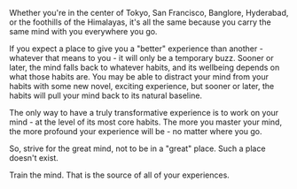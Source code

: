 Whether you're in the center of Tokyo, San Francisco, Banglore, Hyderabad, or the foothills of the Himalayas, it's all the same because you carry the same mind with you everywhere you go.

If you expect a place to give you a "better" experience than another - whatever that means to you - it will only be a temporary buzz. Sooner or later, the mind falls back to whatever habits, and its wellbeing depends on what those habits are. You may be able to distract your mind from your habits with some new novel, exciting experience, but sooner or later, the habits will pull your mind back to its natural baseline.

The only way to have a truly transformative experience is to work on your mind - at the level of its most core habits. The more you master your mind, the more profound your experience will be - no matter where you go.

So, strive for the great mind, not to be in a "great" place. Such a place doesn't exist.

Train the mind. That is the source of all of your experiences.